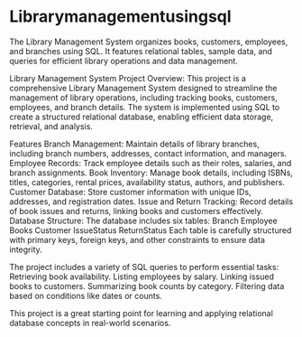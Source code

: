# Librarymanagementusingsql
 The Library Management System organizes books, customers, employees, and branches using SQL. It features relational tables, sample data, and queries for efficient library operations and data management.

Library Management System Project Overview:
 This project is a comprehensive Library Management System designed to streamline the management of library operations, including tracking books, customers, employees, and branch details. The system is implemented using SQL to create a structured relational database, enabling efficient data storage, retrieval, and analysis.

Features
 Branch Management: Maintain details of library branches, including branch numbers, addresses, contact information, and managers.
 Employee Records: Track employee details such as their roles, salaries, and branch assignments.
 Book Inventory: Manage book details, including ISBNs, titles, categories, rental prices, availability status, authors, and publishers.
 Customer Database: Store customer information with unique IDs, addresses, and registration dates.
 Issue and Return Tracking: Record details of book issues and returns, linking books and customers effectively.
Database Structure:
The database includes six tables:
 Branch
 Employee
 Books
 Customer
 IssueStatus
 ReturnStatus
Each table is carefully structured with primary keys, foreign keys, and other constraints to ensure data integrity.

The project includes a variety of SQL queries to perform essential tasks:
 Retrieving book availability.
 Listing employees by salary.
 Linking issued books to customers.
 Summarizing book counts by category.
 Filtering data based on conditions like dates or counts.
 
This project is a great starting point for learning and applying relational database concepts in real-world scenarios.
